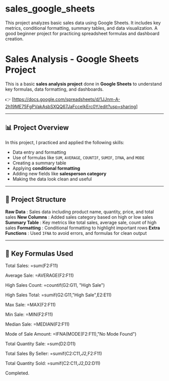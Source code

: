 # sales_google_sheets
This project analyzes basic sales data using Google Sheets. It includes key metrics, conditional formatting, summary tables, and data visualization. A good beginner project for practicing spreadsheet formulas and dashboard creation.

# Sales Analysis - Google Sheets Project

This is a basic **sales analysis project** done in **Google Sheets** to understand key formulas, data formatting, and dashboards.

👉 [https://docs.google.com/spreadsheets/d/1JJnm-A-2h19ME75FgPVakAsbSXQQ67JaFcceIkErc0Y/edit?usp=sharing]

---

## 📊 Project Overview

In this project, I practiced and applied the following skills:

- Data entry and formatting
- Use of formulas like `SUM`, `AVERAGE`, `COUNTIF`, `SUMIF`, `IFNA`, and `MODE`
- Creating a summary table
- Applying **conditional formatting**
- Adding new fields like **salesperson category**
- Making the data look clean and useful

---

## 📁 Project Structure

**Raw Data** : Sales data including product name, quantity, price, and total sales 
**New Columns** : Added sales category based on high or low sales 
**Summary Table** : Key metrics like total sales, average sale, count of high sales 
**Formatting** : Conditional formatting to highlight important rows 
**Extra Functions** : Used `IFNA` to avoid errors, and formulas for clean output 

---

## 📌 Key Formulas Used

Total Sales: =sum(F2:F11)

Average Sale: =AVERAGE(F2:F11)

High Sales Count: =countif(G2:G11, "High Sale")

High Sales Total: =sumif(G2:G11,"High Sale",E2:E11)

Max Sale: =MAX(F2:F11)

Min Sale: =MIN(F2:F11)

Median Sale: =MEDIAN(F2:F11)

Mode of Sale Amount: =IFNA(MODE(F2:F11),"No Mode Found")

Total Quantity Sale: =sum(D2:D11)

Total Sales By Seller: =sumif(C2:C11,J2,F2:F11)

Total Quantity Sold: =sumif(C2:C11,J2,D2:D11)


Completed.
